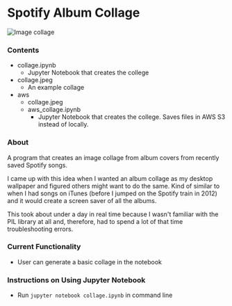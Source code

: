 # Spotify Album Collage

![Image collage](collage.jpeg)

### Contents
- collage.ipynb
  - Jupyter Notebook that creates the college
- collage.jpeg
  - An example collage
- aws
  - collage.jpeg
  - aws_collage.ipynb
    - Jupyter Notebook that creates the college. Saves files in AWS S3 instead of locally.

### About
A program that creates an image collage from album covers from recently saved Spotify songs.

I came up with this idea when I wanted an album collage as my desktop wallpaper and figured others might want to do the same. Kind of similar to when I had songs on iTunes (before I jumped on the Spotify train in 2012) and it would create a screen saver of all the albums.

This took about under a day in real time because I wasn't familiar with the PIL library at all and, therefore, had to spend a lot of that time troubleshooting errors.

### Current Functionality
- User can generate a basic collage in the notebook

### Instructions on Using Jupyter Notebook
- Run `jupyter notebook collage.ipynb` in command line
